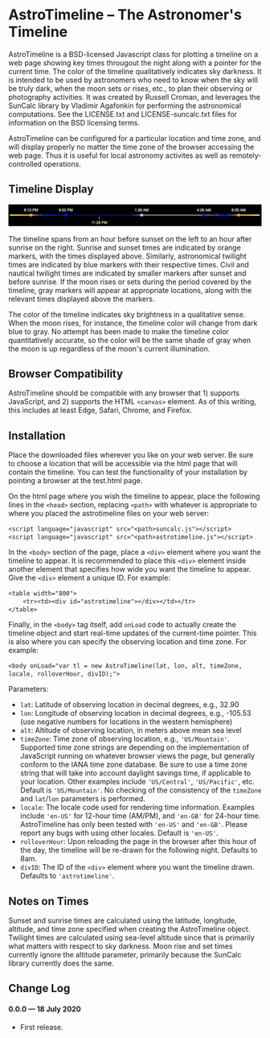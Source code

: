 
AstroTimeline – The Astronomer's Timeline
=======

AstroTimeline is a BSD-licensed Javascript class for plotting a timeline on a web page showing key times througout the night along with a pointer for the current time. The color of the timeline qualitatively indicates sky darkness. It is intended to be used by astronomers who need to know when the sky will be truly dark, when the moon sets or rises, etc., to plan their observing or photography activities. It was created by Russell Croman, and leverages the SunCalc library by Vladimir Agafonkin for performing the astronomical computations. See the LICENSE.txt and LICENSE-suncalc.txt files for information on the BSD licensing terms.

AstroTimeline can be configured for a particular location and time zone, and will display properly no matter the time zone of the browser accessing the web page. Thus it is useful for local astronomy activites as well as remotely-controlled operations.

## Timeline Display
![Example timeline](https://github.com/rcroman/AstroTimeline/blob/master/example_timeline.png?raw=true)

The timeline spans from an hour before sunset on the left to an hour after sunrise on the right. Sunrise and sunset times are indicated by orange markers, with the times displayed above. Similarly, astronomical twilight times are indicated by blue markers with their respective times. Civil and nautical twilight times are indicated by smaller markers after sunset and before sunrise. If the moon rises or sets during the period covered by the timeline, gray markers will appear at appropriate locations, along with the relevant times displayed above the markers.

The color of the timeline indicates sky brightness in a qualitative sense. When the moon rises, for instance, the timeline color will change from dark blue to gray. No attempt has been made to make the timeline color quantitatively accurate, so the color will be the same shade of gray when the moon is up regardless of the moon's current illumination.

## Browser Compatibility
AstroTimeline should be compatible with any browser that 1) supports JavaScript, and 2) supports the HTML `<canvas>` element. As of this writing, this includes at least Edge, Safari, Chrome, and Firefox.

## Installation
Place the downloaded files wherever you like on your web server. Be sure to choose a location that will be accessible via the html page that will contain the timeline. You can test the functionality of your installation by pointing a browser at the test.html page.

On the html page where you wish the timeline to appear, place the following lines in the `<head>` section, replacing `<path>` with whatever is appropriate to where you placed the astrotimeline files on your web server:

```
<script language="javascript" src="<path>suncalc.js"></script>
<script language="javascript" src="<path>astrotimeline.js"></script>
```
In the `<body>` section of the page, place a `<div>` element where you want the timeline to appear. It is recommended to place this `<div>` element inside another element that specifies how wide you want the timeline to appear. Give the `<div>` element a unique ID. For example:

```
<table width="800">
    <tr><td><div id="astrotimeline"></div></td></tr>
</table>
```
Finally, in the `<body>` tag itself, add `onLoad` code to actually create the timeline object and start real-time updates of the current-time pointer. This is also where you can specify the observing location and time zone. For example:

```
<body onLoad="var tl = new AstroTimeline(lat, lon, alt, timeZone, locale, rolloverHour, divID);">
```
Parameters:

- `lat`: Latitude of observing location in decimal degrees, e.g., 32.90
- `lon`: Longitude of observing location in decimal degrees, e.g., -105.53 (use negative numbers for locations in the western hemisphere)
- `alt`: Altitude of observing location, in meters above mean sea level
- `timeZone`: Time zone of observing location, e.g., `'US/Mountain'`. Supported time zone strings are depending on the implementation of JavaScript running on whatever browser views the page, but generally conform to the IANA time zone database. Be sure to use a time zone string that will take into account daylight savings time, if applicable to your location. Other examples include `'US/Central'`, `'US/Pacific'`, etc. Default is `'US/Mountain'`. No checking of the consistency of the `timeZone` and `lat`/`lon` parameters is performed.
- `locale`: The locale code used for rendering time information. Examples include `'en-US'` for 12-hour time (AM/PM), and `'en-GB'` for 24-hour time. AstroTimeline has only been tested with `'en-US'` and `'en-GB'`. Please report any bugs with using other locales. Default is `'en-US'`.
- `rolloverHour`: Upon reloading the page in the browser after this hour of the day, the timeline will be re-drawn for the following night. Defaults to 8am.
- `divID`: The ID of the `<div>` element where you want the timeline drawn. Defaults to `'astrotimeline'`.

## Notes on Times
Sunset and sunrise times are calculated using the latitude, longitude, altitude, and time zone specified when creating the AstroTimeline object. Twilight times are calculated using sea-level altitude since that is primarily what matters with respect to sky darkness. Moon rise and set times currently ignore the altitude parameter, primarily because the SunCalc library currently does the same. 

## Change Log

#### 0.0.0 &mdash; 18 July 2020

- First release.
